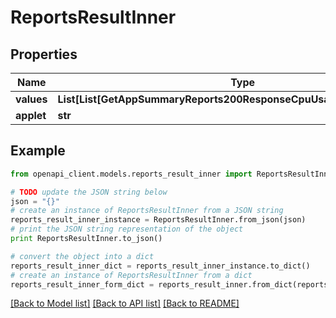 # ReportsResultInner


## Properties
Name | Type | Description | Notes
------------ | ------------- | ------------- | -------------
**values** | **List[List[GetAppSummaryReports200ResponseCpuUsageInnerValueInner]]** |  | [optional] 
**applet** | **str** |  | [optional] 

## Example

```python
from openapi_client.models.reports_result_inner import ReportsResultInner

# TODO update the JSON string below
json = "{}"
# create an instance of ReportsResultInner from a JSON string
reports_result_inner_instance = ReportsResultInner.from_json(json)
# print the JSON string representation of the object
print ReportsResultInner.to_json()

# convert the object into a dict
reports_result_inner_dict = reports_result_inner_instance.to_dict()
# create an instance of ReportsResultInner from a dict
reports_result_inner_form_dict = reports_result_inner.from_dict(reports_result_inner_dict)
```
[[Back to Model list]](../README.md#documentation-for-models) [[Back to API list]](../README.md#documentation-for-api-endpoints) [[Back to README]](../README.md)


